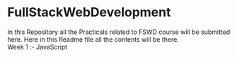 # FullStackWebDevelopment
In this Repository all the Practicals related to FSWD course will be submitted here.
Here in this Readme file all the contents will be there.<br>
Week 1 :- JavaScript

